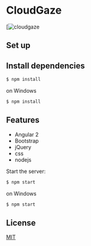 # CloudGaze
[![cloudgaze]()

## Set up
## Install dependencies

```bash
$ npm install
```
on Windows

```cmd
$ npm install
```

## Features

  * Angular 2
  * Bootstrap
  * jQuery
  * css
  * nodejs

  Start the server:

```bash
$ npm start
```

on Windows

```cmd
$ npm start
```

## License

  [MIT](LICENSE)
